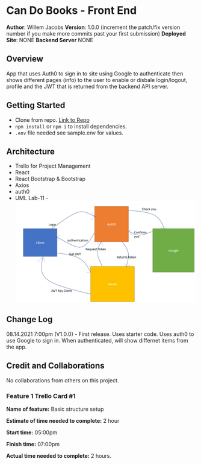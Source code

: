 # Can Do Books - Front End

**Author**: Willem Jacobs
**Version**: 1.0.0 (increment the patch/fix version number if you make more commits past your first submission)
**Deployed Site**: NONE
**Backend Server** NONE

## Overview

App that uses Auth0 to sign in to site using Google to authenticate then shows different pages (info) to the user to enable or disbale login/logout, profile and the JWT that is returned from the backend API server.

## Getting Started

- Clone from repo. [Link to Repo](https://github.com/Willem-Jacobs/can-do-books)
- `npm install` or `npm i` to install dependencies.
- `.env` file needed see sample.env for values.

## Architecture

- Trello for Project Management
- React
- React Bootstrap & Bootstrap
- Axios
- auth0
- UML Lab-11 - ![UML](CE-Lab11-UML.png "UML Image")

## Change Log

08.14.2021 7:00pm (V1.0.0) - First release. Uses starter code. Uses auth0 to use Google to sign in. When authenticated, will show differnet items from the app.

## Credit and Collaborations

No collaborations from others on this project.

### Feature 1 Trello Card #1

**Name of feature:** Basic structure setup

**Estimate of time needed to complete:** 2 hour

**Start time:** 05:00pm

**Finish time:** 07:00pm

**Actual time needed to complete:** 2 hours.
